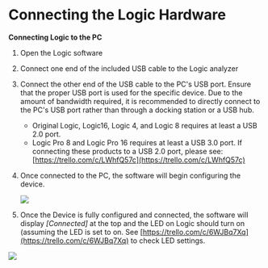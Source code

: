 # Connecting the Logic Hardware

**Connecting Logic to the PC**

1. Open the Logic software
2. Connect one end of the included USB cable to the Logic analyzer
3. Connect the other end of the USB cable to the PC's USB port. Ensure that the proper USB port is used for the specific device. Due to the amount of bandwidth required, it is recommended to directly connect to the PC's USB port rather than through a docking station or a USB hub.
   * Original Logic, Logic16, Logic 4, and Logic 8 requires at least a USB 2.0 port.
   * Logic Pro 8 and Logic Pro 16 requires at least a USB 3.0 port. If connecting these products to a USB 2.0 port, please see: [https://trello.com/c/LWhfQ57c](https://trello.com/c/LWhfQ57c)   
4. Once connected to the PC, the software will begin configuring the device.

   ![](https://trello-attachments.s3.amazonaws.com/55f0ad9685db3c82f0f3aeba/5ae8df88247bf6f48d10a7f2/6014dc197a51eb0b0e242aa2e97c72fb/config-device.png)

5. Once the Device is fully configured and connected, the software will display _\[Connected\]_ at the top and the LED on Logic should turn on \(assuming the LED is set to on. See [https://trello.com/c/6WJBq7Xq](https://trello.com/c/6WJBq7Xq) to check LED settings.

![](https://trello-attachments.s3.amazonaws.com/55f0ad9685db3c82f0f3aeba/5ae8df88247bf6f48d10a7f2/c07be3d62fc7c1dca63d5c3cf7a1bdd3/Logic-hw.png)

